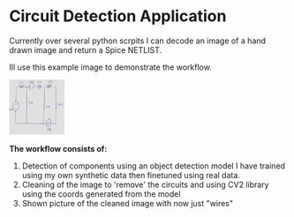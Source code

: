 # Circuit Detection Application

Currently over several python scrpits I can decode an image of a hand drawn image and return a Spice NETLIST.

Ill use this example image to demonstrate the workflow.

<img src="Assets/Demo_circuit.jpg" alt="DEMO" width="100" height="100">

**The workflow consists of:**
1. Detection of components using an object detection model I have trained using my own synthetic data then finetuned using real data.
2. Cleaning of the image to 'remove' the circuits and using CV2 library using the coords generated from the model
3. Shown picture of the cleaned image with now just "wires"
